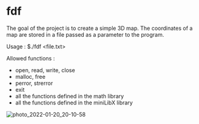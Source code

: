 # fdf
The goal of the project is to create a simple 3D map. The coordinates of a map are stored in a file passed as a parameter to the program. 

Usage :
$./fdf <file.txt>

Allowed functions :
- open, read, write, close
- malloc, free
- perror, strerror
- exit
- all the functions defined in the math library
- all the functions defined in the miniLibX library


![photo_2022-01-20_20-10-58](https://user-images.githubusercontent.com/95509213/150387871-29360424-136a-439c-a883-fa3d8e33b508.jpg)
